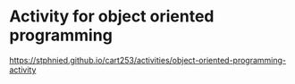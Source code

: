 # Activity for object oriented programming

https://stphnied.github.io/cart253/activities/object-oriented-programming-activity